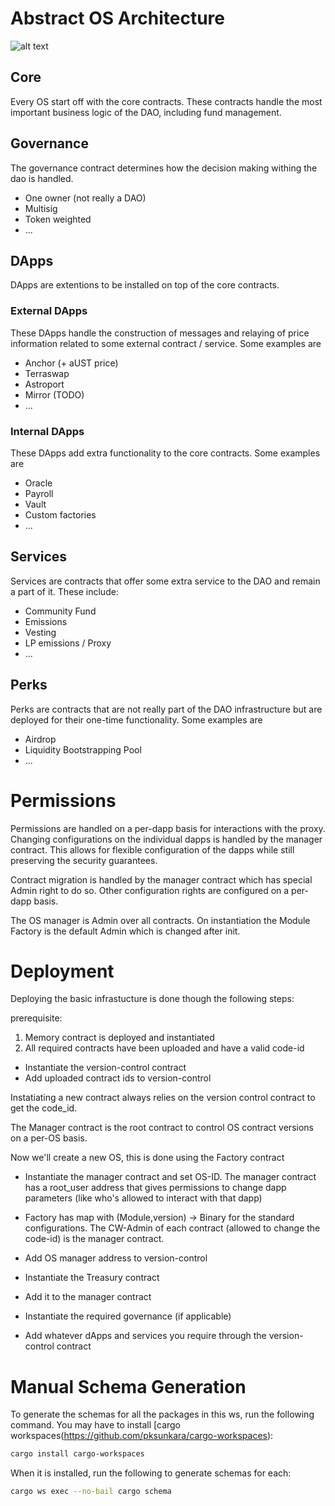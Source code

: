 # Abstract OS Architecture


![alt text](https://github.com/Pandora-OS/contracts/blob/main/architecture.png?raw=true)
## Core
Every OS start off with the core contracts. These contracts handle the most important business logic of the DAO, including fund management.

## Governance
The governance contract determines how the decision making withing the dao is handled.
- One owner (not really a DAO)
- Multisig
- Token weighted
- ...

## DApps
DApps are extentions to be installed on top of the core contracts.
### External DApps
These DApps handle the construction of messages and relaying of price information related to some external contract / service. Some examples are
- Anchor (+ aUST price)
- Terraswap
- Astroport
- Mirror (TODO)
- ...

### Internal DApps
These DApps add extra functionality to the core contracts. Some examples are
- Oracle
- Payroll
- Vault
- Custom factories
- ...

## Services
Services are contracts that offer some extra service to the DAO and remain a part of it. These include:
- Community Fund
- Emissions
- Vesting
- LP emissions / Proxy
- ...

## Perks
Perks are contracts that are not really part of the DAO infrastructure but are deployed for their one-time functionality. Some examples are
- Airdrop
- Liquidity Bootstrapping Pool
- ...

# Permissions
Permissions are handled on a per-dapp basis for interactions with the proxy. Changing configurations on the individual dapps is handled by the manager contract. This allows for flexible configuration of the dapps while still preserving the security guarantees.

Contract migration is handled by the manager contract which has special Admin right to do so. Other configuration rights are configured on a per-dapp basis.

The OS manager is Admin over all contracts. On instantiation the Module Factory is the default Admin which is changed after init.

# Deployment
Deploying the basic infrastucture is done though the following steps:

prerequisite:
1. Memory contract is deployed and instantiated
2. All required contracts have been uploaded and have a valid code-id

- Instantiate the version-control contract
- Add uploaded contract ids to version-control

Instatiating a new contract always relies on the version control contract to get the code_id.

The Manager contract is the root contract to control OS contract versions on a per-OS basis.

Now we'll create a new OS, this is done using the Factory contract

- Instantiate the manager contract and set OS-ID. The manager contract has a root_user address that gives permissions to change dapp parameters (like who's allowed to interact with that dapp)

- Factory has map with (Module,version) -> Binary for the standard configurations. The CW-Admin of each contract (allowed to change the code-id) is the manager contract.

- Add OS manager address to version-control
- Instantiate the Treasury contract
- Add it to the manager contract
- Instantiate the required governance (if applicable)
- Add whatever dApps and services you require through the version-control contract


# Manual Schema Generation
To generate the schemas for all the packages in this ws, run the following command. You may have to install [cargo workspaces(https://github.com/pksunkara/cargo-workspaces):
```bash
cargo install cargo-workspaces
```
When it is installed, run the following to generate schemas for each:
```bash
cargo ws exec --no-bail cargo schema
```
